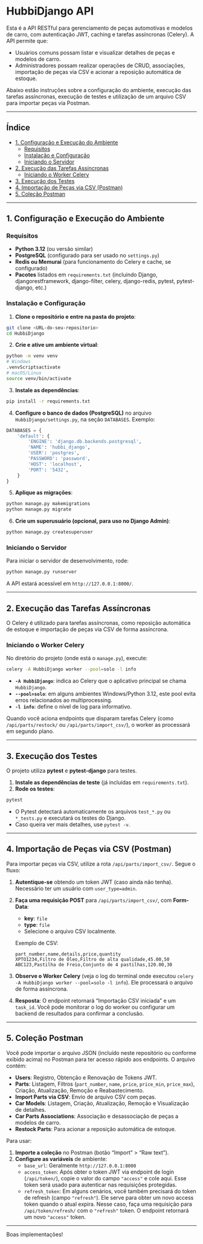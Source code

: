 # HubbiDjango API

Esta é a API RESTful para gerenciamento de peças automotivas e modelos de carro, com autenticação JWT, caching e tarefas assíncronas (Celery). A API permite que:

- Usuários comuns possam listar e visualizar detalhes de peças e modelos de carro.
- Administradores possam realizar operações de CRUD, associações, importação de peças via CSV e acionar a reposição automática de estoque.

Abaixo estão instruções sobre a configuração do ambiente, execução das tarefas assíncronas, execução de testes e utilização de um arquivo CSV para importar peças via Postman.

---

## Índice

- [1. Configuração e Execução do Ambiente](#1-configuracao-e-execucao-do-ambiente)
  - [Requisitos](#requisitos)
  - [Instalação e Configuração](#instalacao-e-configuracao)
  - [Iniciando o Servidor](#iniciando-o-servidor)
- [2. Execução das Tarefas Assíncronas](#2-execucao-das-tarefas-assincronas)
  - [Iniciando o Worker Celery](#iniciando-o-worker-celery)
- [3. Execução dos Testes](#3-execucao-dos-testes)
- [4. Importação de Peças via CSV (Postman)](#4-importacao-de-pecas-via-csv-postman)
- [5. Coleção Postman](#5-colecao-postman)

---

## 1. Configuração e Execução do Ambiente

### Requisitos

- **Python 3.12** (ou versão similar)
- **PostgreSQL** (configurado para ser usado no  `settings.py`)
- **Redis ou Memurai** (para funcionamento do Celery e cache, se configurado)
- **Pacotes** listados em `requirements.txt` (incluindo Django, djangorestframework, django-filter, celery, django-redis, pytest, pytest-django, etc.)

### Instalação e Configuração

1. **Clone o repositório e entre na pasta do projeto**:

```bash
git clone <URL-do-seu-repositorio>
cd HubbiDjango
```

2. **Crie e ative um ambiente virtual**:

```bash
python -m venv venv
# Windows
.venvScriptsactivate
# macOS/Linux
source venv/bin/activate
```

3. **Instale as dependências**:

```bash
pip install -r requirements.txt
```

4. **Configure o banco de dados (PostgreSQL)** no arquivo `HubbiDjango/settings.py`, na seção `DATABASES`. Exemplo:

```python
DATABASES = {
    'default': {
        'ENGINE': 'django.db.backends.postgresql',
        'NAME': 'hubbi_django',
        'USER': 'postgres',
        'PASSWORD': 'password',
        'HOST': 'localhost',
        'PORT': '5432',
    }
}
```

5. **Aplique as migrações**:

```bash
python manage.py makemigrations
python manage.py migrate
```

6. **Crie um superusuário (opcional, para uso no Django Admin)**:

```bash
python manage.py createsuperuser
```

### Iniciando o Servidor

Para iniciar o servidor de desenvolvimento, rode:

```bash
python manage.py runserver
```

A API estará acessível em `http://127.0.0.1:8000/`.

---

## 2. Execução das Tarefas Assíncronas

O Celery é utilizado para tarefas assíncronas, como reposição automática de estoque e importação de peças via CSV de forma assíncrona.

### Iniciando o Worker Celery

No diretório do projeto (onde está o `manage.py`), execute:

```bash
celery -A HubbiDjango worker --pool=solo -l info
```

- **`-A HubbiDjango`**: indica ao Celery que o aplicativo principal se chama `HubbiDjango`.
- **`--pool=solo`**: em alguns ambientes Windows/Python 3.12, este pool evita erros relacionados ao multiprocessing.
- **`-l info`**: define o nível de log para informativo.

Quando você aciona endpoints que disparam tarefas Celery (como `/api/parts/restock/` ou `/api/parts/import_csv/`), o worker as processará em segundo plano.

---

## 3. Execução dos Testes

O projeto utiliza **pytest** e **pytest-django** para testes.

1. **Instale as dependências de teste** (já incluídas em `requirements.txt`).
2. **Rode os testes**:

```bash
pytest
```

- O Pytest detectará automaticamente os arquivos `test_*.py` ou `*_tests.py` e executará os testes do Django.
- Caso queira ver mais detalhes, use `pytest -v`.

---

## 4. Importação de Peças via CSV (Postman)

Para importar peças via CSV, utilize a rota `/api/parts/import_csv/`. Segue o fluxo:

1. **Autentique-se** obtendo um token JWT (caso ainda não tenha). Necessário ter um usuário com `user_type=admin`.
2. **Faça uma requisição POST** para `/api/parts/import_csv/`, com **Form-Data**:
   - **key**: `file`
   - **type**: `file`
   - Selecione o arquivo CSV localmente.

   Exemplo de CSV:
   ```
   part_number,name,details,price,quantity
   XPTO1234,Filtro de Óleo,Filtro de alta qualidade,45.00,50
   ABC123,Pastilha de Freio,Conjunto de 4 pastilhas,120.00,30
   ```

3. **Observe o Worker Celery** (veja o log do terminal onde executou `celery -A HubbiDjango worker --pool=solo -l info`). Ele processará o arquivo de forma assíncrona.
4. **Resposta**: O endpoint retornará “Importação CSV iniciada” e um `task_id`. Você pode monitorar o log do worker ou configurar um backend de resultados para confirmar a conclusão.

---

## 5. Coleção Postman

Você pode importar o arquivo JSON (incluído neste repositório ou conforme exibido acima) no Postman para ter acesso rápido aos endpoints. O arquivo contém:

- **Users**: Registro, Obtenção e Renovação de Tokens JWT.
- **Parts**: Listagem, Filtros (`part_number`, `name`, `price`, `price_min`, `price_max`), Criação, Atualização, Remoção e Reabastecimento.
- **Import Parts via CSV**: Envio de arquivo CSV com peças.
- **Car Models**: Listagem, Criação, Atualização, Remoção e Visualização de detalhes.
- **Car Parts Associations**: Associação e desassociação de peças a modelos de carro.
- **Restock Parts**: Para acionar a reposição automática de estoque.

Para usar:

1. **Importe a coleção** no Postman (botão “Import” > “Raw text”).
2. **Configure as variáveis** de ambiente:
   - `base_url`: Geralmente `http://127.0.0.1:8000`
   - `access_token`: Após obter o token JWT via endpoint de login (`/api/token/`), copie o valor do campo `"access"` e cole aqui. Esse token será usado para autenticar nas requisições protegidas.
   - `refresh_token`: Em alguns cenários, você também precisará do token de refresh (campo `"refresh"`). Ele serve para obter um novo access token quando o atual expira. Nesse caso, faça uma requisição para `/api/token/refresh/` com o `"refresh"` token. O endpoint retornará um novo `"access"` token.

---

Boas implementações!
